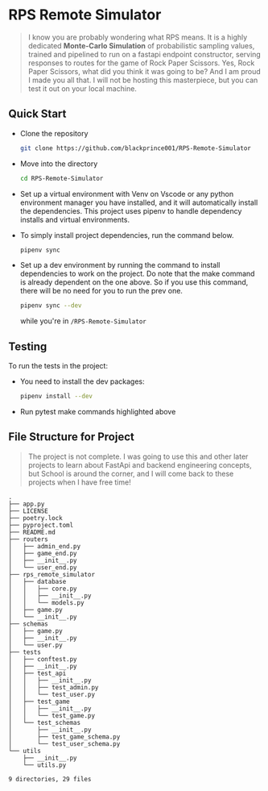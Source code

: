 # RPS Remote Simulator

>I know you are probably wondering what RPS means.
>It is a highly dedicated **Monte-Carlo Simulation** of probabilistic sampling values, trained and pipelined to run on a fastapi endpoint constructor, serving responses to routes for the game of Rock Paper Scissors.
>Yes, Rock Paper Scissors, what did you think it was going to be? And I am proud I made you all that. I will not be hosting this masterpiece, but you can test it out on your local machine.

## Quick Start

- Clone the repository

    ```bash
    git clone https://github.com/blackprince001/RPS-Remote-Simulator
    ```

- Move into the directory

    ```bash
    cd RPS-Remote-Simulator
    ```

- Set up a virtual environment with Venv on Vscode or any python environment manager you have installed, and it will automatically install the dependencies. This project uses pipenv to handle dependency installs and virtual environments.

- To simply install project dependencies, run the command below.

  ```bash
  pipenv sync
  ```

- Set up a dev environment by running the command to install dependencies to work on the project. Do note that the make command is already dependent on the one above. So if you use this command, there will be no need for you to run the prev one.
  
  ```bash
  pipenv sync --dev
  ```

  while you're in `/RPS-Remote-Simulator`

## Testing

To run the tests in the project:

- You need to install the dev packages:

  ```bash
  pipenv install --dev
  ```
  
- Run pytest make commands highlighted above

## File Structure for Project

> The project is not complete. I was going to use this and other later projects to learn about FastApi and backend engineering concepts, but School is around the corner, and I will come back to these projects when I have free time!

```console
.
├── app.py
├── LICENSE
├── poetry.lock
├── pyproject.toml
├── README.md
├── routers
│   ├── admin_end.py
│   ├── game_end.py
│   ├── __init__.py
│   └── user_end.py
├── rps_remote_simulator
│   ├── database
│   │   ├── core.py
│   │   ├── __init__.py
│   │   └── models.py
│   ├── game.py
│   └── __init__.py
├── schemas
│   ├── game.py
│   ├── __init__.py
│   └── user.py
├── tests
│   ├── conftest.py
│   ├── __init__.py
│   ├── test_api
│   │   ├── __init__.py
│   │   ├── test_admin.py
│   │   └── test_user.py
│   ├── test_game
│   │   ├── __init__.py
│   │   └── test_game.py
│   └── test_schemas
│       ├── __init__.py
│       ├── test_game_schema.py
│       └── test_user_schema.py
└── utils
    ├── __init__.py
    └── utils.py

9 directories, 29 files
```
